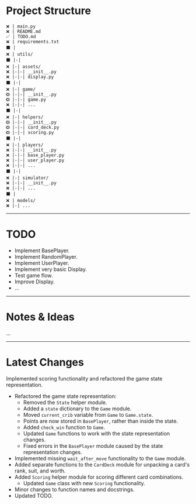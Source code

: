 # Project Structure
```
❌ | main.py
❌ | README.md
✅ | TODO.md
❌ | requirements.txt
⬛ |
❌ | utils/
⬛ |-|
❌ |-| assets/ 
❌ |-|-| __init__.py
❌ |-|-| display.py
⬛ |-|
❌ |-| game/
❎ |-|-| __init__.py
❎ |-|-| game.py
❌ |-|-| ...
⬛ |-|
❌ |-| helpers/
❎ |-|-| __init__.py
❎ |-|-| card_deck.py
❎ |-|-| scoring.py
⬛ |-|
❌ |-| players/
❌ |-|-| __init__.py
❌ |-|-| base_player.py
❌ |-|-| user_player.py
❌ |-|-| ...
⬛ |-|
❌ |-| simulator/
❌ |-|-| __init__.py
❌ |-|-| ...
⬛ |
❌ | models/
❌ |-| ...
```

---
# TODO
- Implement BasePlayer.
- Implement RandomPlayer.
- Implement UserPlayer.
- Implement very basic Display.
- Test game flow.
- Improve Display.
- ...

---
# Notes & Ideas
...

---
# Latest Changes
Implemented scoring functionality and refactored the game state representation.

- Refactored the game state representation: 
  - Removed the `State` helper module.
  - Added a `state` dictionary to the `Game` module.
  - Moved `current_crib` variable from `Game` to `Game.state`.
  - Points are now stored in `BasePlayer`, rather than inside the state.
  - Added `check_win` function to `Game`.
  - Updated `Game` functions to work with the state representation changes.
  - Fixed errors in the `BasePlayer` module caused by the state representation changes. 
- Implemented missing `wait_after_move` functionality to the `Game` module.
- Added separate functions to the `CardDeck` module for unpacking a card's rank, suit, and worth.
- Added `Scoring` helper module for scoring different card combinations.
  - Updated `Game` class with new `Scoring` functionality.
- Minor changes to function names and docstrings.
- Updated TODO.